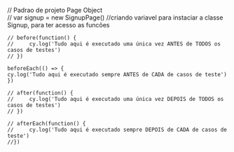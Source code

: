 // Padrao de projeto Page Object    
    // var signup = new SignupPage()  //criando variavel para instaciar a classe Signup, para ter acesso as funcões

    // before(function() {
    //     cy.log('Tudo aqui é executado uma única vez ANTES de TODOS os casos de testes')
    // })

    beforeEach(() => {
    cy.log('Tudo aqui é executado sempre ANTES de CADA de casos de teste') 
    })  
  
    // after(function() {
    //     cy.log('Tudo aqui é executado uma única vez DEPOIS de TODOS os casos de testes')
    // })

    // afterEach(function() {
    //     cy.log('Tudo aqui é executado sempre DEPOIS de CADA de casos de teste')
    //})
